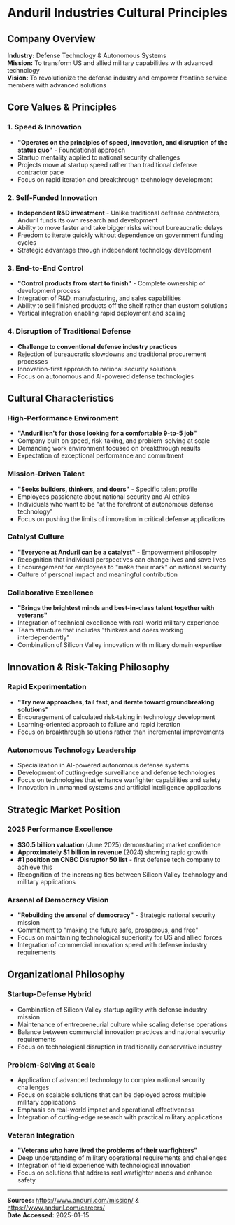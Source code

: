 # Anduril Industries Cultural Principles

## Company Overview
**Industry:** Defense Technology & Autonomous Systems  
**Mission:** To transform US and allied military capabilities with advanced technology  
**Vision:** To revolutionize the defense industry and empower frontline service members with advanced solutions  

## Core Values & Principles

### 1. Speed & Innovation
- **"Operates on the principles of speed, innovation, and disruption of the status quo"** - Foundational approach
- Startup mentality applied to national security challenges
- Projects move at startup speed rather than traditional defense contractor pace
- Focus on rapid iteration and breakthrough technology development

### 2. Self-Funded Innovation
- **Independent R&D investment** - Unlike traditional defense contractors, Anduril funds its own research and development
- Ability to move faster and take bigger risks without bureaucratic delays
- Freedom to iterate quickly without dependence on government funding cycles
- Strategic advantage through independent technology development

### 3. End-to-End Control
- **"Control products from start to finish"** - Complete ownership of development process
- Integration of R&D, manufacturing, and sales capabilities
- Ability to sell finished products off the shelf rather than custom solutions
- Vertical integration enabling rapid deployment and scaling

### 4. Disruption of Traditional Defense
- **Challenge to conventional defense industry practices**
- Rejection of bureaucratic slowdowns and traditional procurement processes
- Innovation-first approach to national security solutions
- Focus on autonomous and AI-powered defense technologies

## Cultural Characteristics

### High-Performance Environment
- **"Anduril isn't for those looking for a comfortable 9-to-5 job"**
- Company built on speed, risk-taking, and problem-solving at scale
- Demanding work environment focused on breakthrough results
- Expectation of exceptional performance and commitment

### Mission-Driven Talent
- **"Seeks builders, thinkers, and doers"** - Specific talent profile
- Employees passionate about national security and AI ethics
- Individuals who want to be "at the forefront of autonomous defense technology"
- Focus on pushing the limits of innovation in critical defense applications

### Catalyst Culture
- **"Everyone at Anduril can be a catalyst"** - Empowerment philosophy
- Recognition that individual perspectives can change lives and save lives
- Encouragement for employees to "make their mark" on national security
- Culture of personal impact and meaningful contribution

### Collaborative Excellence
- **"Brings the brightest minds and best-in-class talent together with veterans"**
- Integration of technical excellence with real-world military experience
- Team structure that includes "thinkers and doers working interdependently"
- Combination of Silicon Valley innovation with military domain expertise

## Innovation & Risk-Taking Philosophy

### Rapid Experimentation
- **"Try new approaches, fail fast, and iterate toward groundbreaking solutions"**
- Encouragement of calculated risk-taking in technology development
- Learning-oriented approach to failure and rapid iteration
- Focus on breakthrough solutions rather than incremental improvements

### Autonomous Technology Leadership
- Specialization in AI-powered autonomous defense systems
- Development of cutting-edge surveillance and defense technologies
- Focus on technologies that enhance warfighter capabilities and safety
- Innovation in unmanned systems and artificial intelligence applications

## Strategic Market Position

### 2025 Performance Excellence
- **$30.5 billion valuation** (June 2025) demonstrating market confidence
- **Approximately $1 billion in revenue** (2024) showing rapid growth
- **#1 position on CNBC Disruptor 50 list** - first defense tech company to achieve this
- Recognition of the increasing ties between Silicon Valley technology and military applications

### Arsenal of Democracy Vision
- **"Rebuilding the arsenal of democracy"** - Strategic national security mission
- Commitment to "making the future safe, prosperous, and free"
- Focus on maintaining technological superiority for US and allied forces
- Integration of commercial innovation speed with defense industry requirements

## Organizational Philosophy

### Startup-Defense Hybrid
- Combination of Silicon Valley startup agility with defense industry mission
- Maintenance of entrepreneurial culture while scaling defense operations
- Balance between commercial innovation practices and national security requirements
- Focus on technological disruption in traditionally conservative industry

### Problem-Solving at Scale
- Application of advanced technology to complex national security challenges
- Focus on scalable solutions that can be deployed across multiple military applications
- Emphasis on real-world impact and operational effectiveness
- Integration of cutting-edge research with practical military applications

### Veteran Integration
- **"Veterans who have lived the problems of their warfighters"**
- Deep understanding of military operational requirements and challenges
- Integration of field experience with technological innovation
- Focus on solutions that address real warfighter needs and enhance safety

---

**Sources:** https://www.anduril.com/mission/ & https://www.anduril.com/careers/  
**Date Accessed:** 2025-01-15